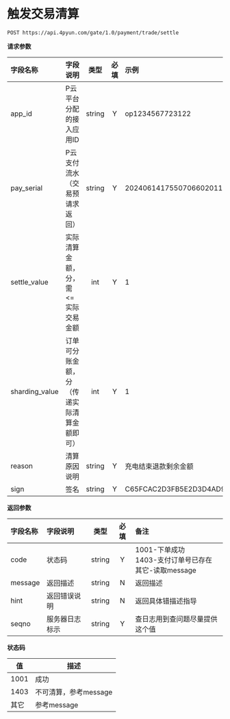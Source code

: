 # 触发交易清算

```
POST https://api.4pyun.com/gate/1.0/payment/trade/settle
```

**请求参数**

| 字段名称           | 字段说明                  |   类型   | 必填 | 示例                               |
|:---------------|:----------------------|:------:|:--:|:---------------------------------|
| app_id         | P云平台分配的接入应用ID         | string | Y  | op1234567723122                  |
| pay_serial     | P云支付流水（交易预请求返回）       | string | Y  | 20240614175507066020110395       |
| settle_value   | 实际清算金额，分，需<=实际交易金额    |  int   | Y  | 1                                |
| sharding_value | 订单可分账金额，分（传递实际清算金额即可） |  int   | Y  | 1                                |
| reason         | 清算原因说明                | string | Y  | 充电结束退款剩余金额                       |
| sign           | 签名                    | string | Y  | C65FCAC2D3FB5E2D3D4AD93DD20C8C39 |



**返回参数**

| 字段名称    | 字段说明    |   类型   | 必填 | 备注                                         |
|:--------|:--------|:------:|:--:|:-------------------------------------------|
| code    | 状态码     | string | Y  | 1001-下单成功<br>1403-支付订单号已存在<br>其它-读取message |
| message | 返回描述    | string | N  | 返回描述                                       |
| hint    | 返回错误说明  | string | N  | 返回具体错描述指导                                  |
| seqno   | 服务器日志标示 | string | Y  | 查日志用到查问题尽量提供这个值                            |

**状态码**

| 值    | 描述             |
|------|----------------|
| 1001 | 成功             |
| 1403 | 不可清算，参考message |
| 其它   | 参考message      |
